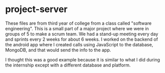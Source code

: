 # project-server
These files are from third year of college from a class called "software engineering". This is a small part of a major project where we were in groups of 5 to make a scrum team. We had a stand-up meeting every day and sprints every 2 weeks for about 6 weeks. I worked on the backend of the android app where I created calls using JavaScript to the database, MongoDB, and that would send the info to the app.

I thought this was a good example because it is similar to what I did during the internship except with a different database and platform.
